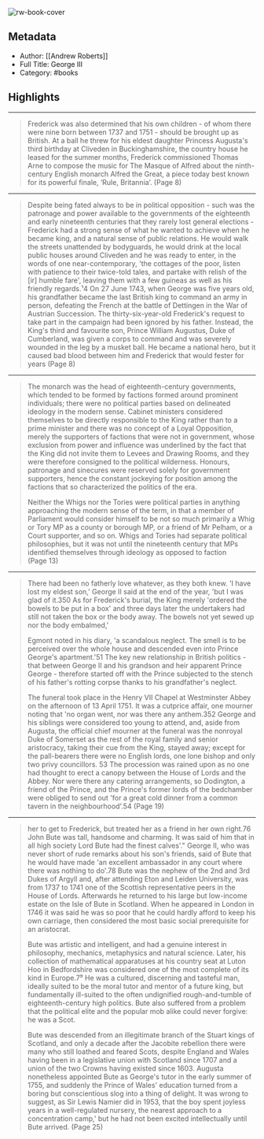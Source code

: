 ![rw-book-cover](https://books.google.com/books/content?id=o808zgEACAAJ&printsec=frontcover&img=1&zoom=5&source=public)

## Metadata
- Author: [[Andrew Roberts]]
- Full Title: George III
- Category: #books

## Highlights
***

> Frederick was also determined that his own children - of whom there were nine born between 1737 and 1751 - should be brought up as British. At a ball he threw for his eldest daughter Princess Augusta's third birthday at Cliveden in Buckinghamshire, the country house he leased for the summer months, Frederick commissioned Thomas Arne to compose the music for The Masque of Alfred about the ninth-century English monarch Alfred the Great, a piece today best known for its powerful finale, ‘Rule, Britannia’. (Page 8)

***

> Despite being fated always to be in political opposition - such was the patronage and power available to the governments of the eighteenth and early nineteenth centuries that they rarely lost general elections - Frederick had a strong sense of what he wanted to achieve when he became king, and a natural sense of public relations. He would walk the streets unattended by bodyguards, he would drink at the local public houses around Cliveden and he was ready to enter, in the words of one near-contemporary, 'the cottages of the poor, listen with patience to their twice-told tales, and partake with relish of the [ir] humble fare', leaving them with a few guineas as well as his friendly regards.¹4 On 27 June 1743, when George was five years old, his grandfather became the last British king to command an army in person, defeating the French at the battle of Dettingen in the War of Austrian Succession. The thirty-six-year-old Frederick's request to take part in the campaign had been ignored by his father. Instead, the King's third and favourite son, Prince William Augustus, Duke of Cumberland, was given a corps to command and was severely wounded in the leg by a musket ball. He became a national hero, but it caused bad blood between him and Frederick that would fester for years (Page 8)

***

> The monarch was the head of eighteenth-century governments, which tended to be formed by factions formed around prominent individuals; there were no political parties based on delineated ideology in the modern sense. Cabinet ministers considered themselves to be directly responsible to the King rather than to a prime minister and there was no concept of a Loyal Opposition, merely the supporters of factions that were not in government, whose exclusion from power and influence was underlined by the fact that the King did not invite them to Levees and Drawing Rooms, and they were therefore consigned to the political wilderness. Honours, patronage and sinecures were reserved solely for government supporters, hence the constant jockeying for position among the factions that so characterized the politics of the era.
>
> Neither the Whigs nor the Tories were political parties in anything approaching the modern sense of the term, in that a member of Parliament would consider himself to be not so much primarily a Whig or Tory MP as a county or borough MP, or a friend of Mr Pelham, or a Court supporter, and so on. Whigs and Tories had separate political philosophies, but it was not until the nineteenth century that MPs identified themselves through ideology as opposed to faction (Page 13)

***

> There had been no fatherly love whatever, as they both knew. 'I have lost my eldest son,' George II said at the end of the year, 'but I was glad of it.350 As for Frederick's burial, the King merely 'ordered the bowels to be put in a box' and three days later the undertakers had still not taken the box or the body away. The bowels not yet sewed up nor the body embalmed,'
>
> Egmont noted in his diary, 'a scandalous neglect. The smell is to be perceived over the whole house and descended even into Prince George's apartment.'51 The key new relationship in British politics - that between George II and his grandson and heir apparent Prince George - therefore started off with the Prince subjected to the stench of his father's rotting corpse thanks to his grandfather's neglect.
>
> The funeral took place in the Henry VII Chapel at Westminster Abbey on the afternoon of 13 April 1751. It was a cutprice affair, one mourner noting that 'no organ went, nor was there any anthem.352 George and his siblings were considered too young to attend, and, aside from Augusta, the official chief mourner at the funeral was the nonroyal Duke of Somerset as the rest of the royal family and senior aristocracy, taking their cue from the King, stayed away; except for the pall-bearers there were no English lords, one lone bishop and only two privy councillors. 53 The procession was rained upon as no one had thought to erect a canopy between the House of Lords and the Abbey. Nor were there any catering arrangements, so Dodington, a friend of the Prince, and the Prince's former lords of the bedchamber were obliged to send out 'for a great cold dinner from a common tavern in the neighbourhood'.54 (Page 19)

***

> her to get to Frederick, but treated her as a friend in her own right.76 John Bute was tall, handsome and charming. It was said of him that in all high society Lord Bute had the finest calves'." George II, who was never short of rude remarks about his son's friends, said of Bute that he would have made 'an excellent ambassador in any court where there was nothing to do'.78 Bute was the nephew of the 2nd and 3rd Dukes of Argyll and, after attending Eton and Leiden University, was from 1737 to 1741 one of the Scottish representative peers in the House of Lords. Afterwards he returned to his large but low-income estate on the Isle of Bute in Scotland. When he appeared in London in 1746 it was said he was so poor that he could hardly afford to keep his own carriage, then considered the most basic social prerequisite for an aristocrat.
>
> Bute was artistic and intelligent, and had a genuine interest in philosophy, mechanics, metaphysics and natural science. Later, his collection of mathematical apparatuses at his country seat at Luton Hoo in Bedfordshire was considered one of the most complete of its kind in Europe.7⁹ He was a cultured, discerning and tasteful man, ideally suited to be the moral tutor and mentor of a future king, but fundamentally ill-suited to the often undignified rough-and-tumble of eighteenth-century high politics. Bute also suffered from a problem that the political elite and the popular mob alike could never forgive: he was a Scot.
>
> Bute was descended from an illegitimate branch of the Stuart kings of Scotland, and only a decade after the Jacobite rebellion there were many who still loathed and feared Scots, despite England and Wales having been in a legislative union with Scotland since 1707 and a union of the two Crowns having existed since 1603. Augusta nonetheless appointed Bute as George's tutor in the early summer of 1755, and suddenly the Prince of Wales' education turned from a boring but conscientious slog into a thing of delight. It was wrong to suggest, as Sir Lewis Namier did in 1953, that the boy spent joyless years in a well-regulated nursery, the nearest approach to a concentration camp,' but he had not been excited intellectually until Bute arrived. (Page 25)

